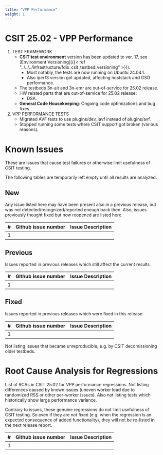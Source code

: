 ```yaml
---
title: "VPP Performance"
weight: 1
---
```


# CSIT 25.02 - VPP Performance

1. TEST FRAMEWORK
    - **CSIT test environment** version has been updated to ver. 17, see
      [Environment Versioning]({{< ref "../../../infrastructure/fdio_csit_testbed_versioning" >}}).
        - Most notably, the tests are now running on Ubuntu 24.04.1.
        - Also iperf3 version got updated, affecting hoststack and GSO performance.
    - The testbeds 3n-alt and 3n-emr are out-of-service for 25.02 release.
    - HW related parts that are out-of-service for 25.02 release:
        - DSA.
    - **General Code Housekeeping**: Ongoing code optimizations and bug fixes.
2. VPP PERFORMANCE TESTS
    - Migrated AVF tests to use plugins/dev_iavf instead of plugins/avf.
    - Stopped running some tests where CSIT support got broken (various reasons).

# Known Issues

These are issues that cause test failures or otherwise limit usefulness of CSIT
testing.

The following tables are temporarily left empty until all results are analyzed.

## New

Any issue listed here may have been present also in a previous release,
but was not detected/recognized/reported enough back then.
Also, issues previously thought fixed but now reopened are listed here.

**#** | **Github issue number**                          | **Issue Description**
------|--------------------------------------------------|--------------------------------------------------------------
  1   |                                                  |

## Previous

Issues reported in previous releases which still affect the current results.

**#** | **Github issue number**                          | **Issue Description**
------|--------------------------------------------------|--------------------------------------------------------------
  1   |                                                  |

## Fixed

Issues reported in previous releases which were fixed in this release:

**#** | **Github issue number**                          | **Issue Description**
------|--------------------------------------------------|--------------------------------------------------------------
  1   |                                                  |

Not listing issues that became unreproducible, e.g. by CSIT decomissioning older testbeds.

# Root Cause Analysis for Regressions

List of RCAs in CSIT 25.02 for VPP performance regressions.
Not listing differences caused by known issues (uneven worker load
due to randomized RSS or other per-worker issues).
Also not listing tests which historically show large performance variance.

Contrary to issues, these genuine regressions do not limit usefulness
of CSIT testing. So even if they are not fixed
(e.g. when the regression is an expected consequence of added functionality),
they will not be re-listed in the next release report.

**#** | **Github issue number**                          | **Issue Description**
------|--------------------------------------------------|--------------------------------------------------------------
  1   |                                                  |
